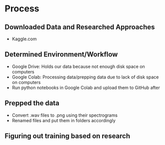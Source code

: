 # Process 

## Downloaded Data and Researched Approaches
- Kaggle.com 

## Determined Environment/Workflow 
- Google Drive: Holds our data because not enough disk space on computers 
- Google Colab: Processing data/prepping data due to lack of disk space on computers 
- Run python notebooks in Google Colab and upload them to GitHub after 

## Prepped the data 
- Convert .wav files to .png using their spectrograms
- Renamed files and put them in folders accordingly 

## Figuring out training based on research  